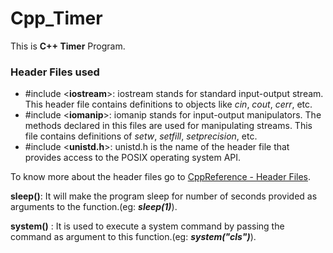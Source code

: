 
# Cpp_Timer

This is **C++ Timer** Program.

### Header Files used
- #include <**iostream**>: iostream stands for standard input-output stream. This header file contains definitions to objects like *cin*, *cout*, *cerr*, etc.
- #include <**iomanip**>: iomanip stands for input-output manipulators. The methods declared in this files are used for manipulating streams. This file contains definitions of *setw*, *setfill*, *setprecision*, etc.
- #include <**unistd.h**>: unistd.h is the name of the header file that provides access to the POSIX operating system API.

To know more about the header files go to [CppReference - Header Files](https://en.cppreference.com/w/cpp/header).

**sleep()**: It will make the program sleep for number of seconds provided as arguments to the function.(eg: ***sleep(1)***).

**system()** : It is used to execute a system command by passing the command as argument to this function.(eg: ***system("cls")***).



  
